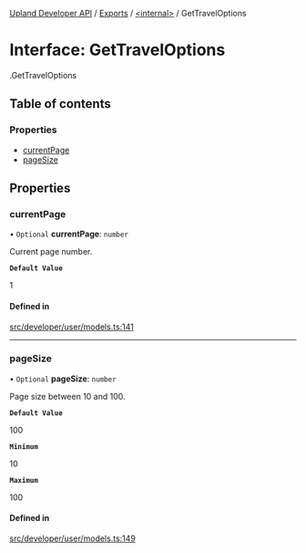 [Upland Developer API](../README.md) / [Exports](../modules.md) / [<internal\>](../modules/internal_.md) / GetTravelOptions

# Interface: GetTravelOptions

[<internal>](../modules/internal_.md).GetTravelOptions

## Table of contents

### Properties

- [currentPage](internal_.GetTravelOptions.md#currentpage)
- [pageSize](internal_.GetTravelOptions.md#pagesize)

## Properties

### currentPage

• `Optional` **currentPage**: `number`

Current page number.

**`Default Value`**

1

#### Defined in

[src/developer/user/models.ts:141](https://github.com/IIKris/upland-api-wrapper/blob/30ebe98/src/developer/user/models.ts#L141)

___

### pageSize

• `Optional` **pageSize**: `number`

Page size between 10 and 100.

**`Default Value`**

100

**`Minimum`**

10

**`Maximum`**

100

#### Defined in

[src/developer/user/models.ts:149](https://github.com/IIKris/upland-api-wrapper/blob/30ebe98/src/developer/user/models.ts#L149)
